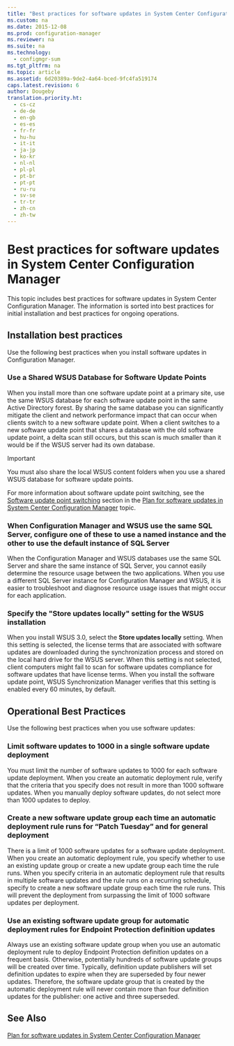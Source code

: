 ```yaml
---
title: "Best practices for software updates in System Center Configuration Manager"
ms.custom: na
ms.date: 2015-12-08
ms.prod: configuration-manager
ms.reviewer: na
ms.suite: na
ms.technology: 
  - configmgr-sum
ms.tgt_pltfrm: na
ms.topic: article
ms.assetid: 6d20389a-9de2-4a64-bced-9fc4fa519174
caps.latest.revision: 6
author: Dougeby
translation.priority.ht: 
  - cs-cz
  - de-de
  - en-gb
  - es-es
  - fr-fr
  - hu-hu
  - it-it
  - ja-jp
  - ko-kr
  - nl-nl
  - pl-pl
  - pt-br
  - pt-pt
  - ru-ru
  - sv-se
  - tr-tr
  - zh-cn
  - zh-tw
---
```

# Best practices for software updates in System Center Configuration Manager
This topic includes best practices for software updates in System Center Configuration Manager. The information is sorted into best practices for initial installation and best practices for ongoing operations.  
  
## Installation best practices  
 Use the following best practices when you install software updates in Configuration Manager.  
  
### Use a Shared WSUS Database for Software Update Points  
 When you install more than one software update point at a primary site, use the same WSUS database for each software update point in the same Active Directory forest. By sharing the same database you can significantly mitigate the client and network performance impact that can occur when clients switch to a new software update point. When a client switches to a new software update point that shares a database with the old software update point, a delta scan still occurs, but this scan is much smaller than it would be if the WSUS server had its own database.  
  
> [!IMPORTANT]  
>  You must also share the local WSUS content folders when you use a shared WSUS database for software update points.  
  
 For more information about software update point switching, see the [Software update point switching](../../sup/plan-design/plan-for-software-updates.md#BKMK_SUPSwitching) section in the [Plan for software updates in System Center Configuration Manager](../../sup/plan-design/plan-for-software-updates.md) topic.  
  
### When Configuration Manager and WSUS use the same SQL Server, configure one of these to use a named instance and the other to use the default instance of SQL Server  
 When the Configuration Manager and WSUS databases use the same SQL Server and share the same instance of SQL Server, you cannot easily determine the resource usage between the two applications. When you use a different SQL Server instance for Configuration Manager and WSUS, it is easier to troubleshoot and diagnose resource usage issues that might occur for each application.  
  
### Specify the "Store updates locally" setting for the WSUS installation  
 When you install WSUS 3.0, select the **Store updates locally** setting. When this setting is selected, the license terms that are associated with software updates are downloaded during the synchronization process and stored on the local hard drive for the WSUS server. When this setting is not selected, client computers might fail to scan for software updates compliance for software updates that have license terms. When you install the software update point, WSUS Synchronization Manager verifies that this setting is enabled every 60 minutes, by default.  
  
## Operational Best Practices  
 Use the following best practices when you use software updates:  
  
### Limit software updates to 1000 in a single software update deployment  
 You must limit the number of software updates to 1000 for each software update deployment. When you create an automatic deployment rule, verify that the criteria that you specify does not result in more than 1000 software updates. When you manually deploy software updates, do not select more than 1000 updates to deploy.  
  
### Create a new software update group each time an automatic deployment rule runs for “Patch Tuesday” and for general deployment  
 There is a limit of 1000 software updates for a software update deployment. When you create an automatic deployment rule, you specify whether to use an existing update group or create a new update group each time the rule runs. When you specify criteria in an automatic deployment rule that results in multiple software updates and the rule runs on a recurring schedule, specify to create a new software update group each time the rule runs. This will prevent the deployment from surpassing the limit of 1000 software updates per deployment.  
  
### Use an existing software update group for automatic deployment rules for Endpoint Protection definition updates  
 Always use an existing software update group when you use an automatic deployment rule to deploy Endpoint Protection definition updates on a frequent basis. Otherwise, potentially hundreds of software update groups will be created over time. Typically, definition update publishers will set definition updates to expire when they are superseded by four newer updates. Therefore, the software update group that is created by the automatic deployment rule will never contain more than four definition updates for the publisher: one active and three superseded.  
  
## See Also  
 [Plan for software updates in System Center Configuration Manager](../../sup/plan-design/plan-for-software-updates.md)